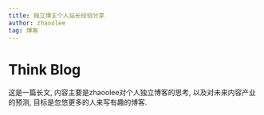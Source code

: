```yaml
---
title: 独立博主个人站长经验分享
author: zhaoolee
tag: 博客
---
```



# Think Blog

这是一篇长文, 内容主要是zhaoolee对个人独立博客的思考, 以及对未来内容产业的预测, 目标是忽悠更多的人来写有趣的博客.





